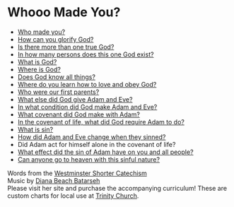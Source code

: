 # Whooo Made You?

* [Who made you?](w/who-made-you.txt)
* [How can you glorify God?](h/how-can-you-glorify-god.txt)
* [Is there more than one true God?](i/is-there-more-than-one-true-god.txt)
* [In how many persons does this one God exist?](i/in-how-many-persons.txt)
* [What is God?](w/what-is-god.txt)
* [Where is God?](w/where-is-god.txt)
* [Does God know all things?](d/does-god-know-all-things.txt)
* [Where do you learn how to love and obey God?](w/where-do-you-learn.txt)
* [Who were our first parents?](w/who-were-our-first-parents.txt)
* [What else did God give Adam and Eve?](w/what-else-did-god-give.txt)
* [In what condition did God make Adam and Eve?](i/in-what-condition.txt)
* [What covenant did God make with Adam?](w/what-covenant.txt)
* [In the covenant of life, what did God require Adam to do?](i/in-the-covenant-of-life.txt)
* [What is sin?](w/what-is-sin.txt)
* [How did Adam and Eve change when they sinned?](h/how-did-adam-and-eve-change.txt)
* Did Adam act for himself alone in the covenant of life?
* [What effect did the sin of Adam have on you and all people?](w/what-effect.txt)
* [Can anyone go to heaven with this sinful nature?](c/can-anyone-go-to-heaven.txt)

Words from the [Westminster Shorter Catechism](https://en.wikipedia.org/wiki/Westminster_Shorter_Catechism)  
Music by [Diana Beach Batarseh](http://askmewhooo.com)  
Please visit her site and purchase the accompanying curriculum! These are custom charts for local use at [Trinity Church](http://www.trinitynashville.org).
